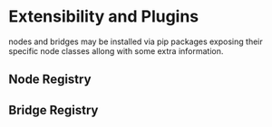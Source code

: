 # Extensibility and Plugins

nodes and bridges may be installed via pip packages exposing their specific node classes allong with some extra information. 

## Node Registry

## Bridge Registry